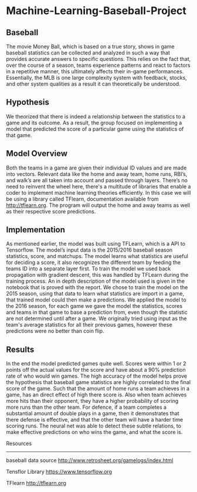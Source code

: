 # Machine-Learning-Baseball-Project

## Baseball
The movie Money Ball, which is based on a true story, shows in game baseball statistics can be collected and analyzed in such a way that provides accurate answers to specific questions. This relies on the fact that, over the course of a season, teams experience patterns and react to factors in a repetitive manner, this ultimately affects their in-game performances. Essentially, the MLB is one large complexity system with feedback, stocks, and other system qualities as a result it can theoretically be understood.

## Hypothesis
We theorized that there is indeed a relationship between the statistics to a game and its outcome. As a result, the group focused on implementing a model that predicted the score of a particular game using the statistics of that game.

## Model Overview
Both the teams in a game are given their individual ID values and are made into vectors. Relevant data like the home and away team, home runs, RBI’s, and walk’s are all taken into account and passed through layers. There’s no need to reinvent the wheel here, there's a multitude of libraries that enable a coder to implement machine learning theories efficiently. In this case we will be using a library called TFlearn, documentation available from http://tflearn.org. The program will output the home and away teams as well as their respective score predictions.
 
 ## Implementation
 As mentioned earlier, the model was built using TFLearn, which is a API to Tensorflow. The model’s input data is the 2015/2016 baseball season statistics, score, and matchups. The model learns what statistics are useful for deciding a score, it also recognizes the different team by feeding the teams ID into a separate layer first. To train the model we used back propagation with gradient descent, this was handled by TFLearn during the training process. An in depth description of the model used is given in the notebook that is proved with the report. We chose to train the model on the 2015 season, using that data to learn what statistics are import in a game, that trained model could then make a predictions. We applied the model to the 2016 season, for each game we gave the model the statistics, scores and teams in that game to base a prediction from, even though the statistic are not determined until after a game. We originally tried using input as the team's average statistics for all their previous games, however these predictions were no better than coin flip.
 
## Results
In the end the model predicted games quite well. Scores were within 1 or 2 points off the actual values for the score and have about a 90% prediction rate of who would win games. The high accuracy of the model helps prove the hypothesis that baseball game statistics are highly correlated to the final score of the game. Such that the amount of home runs a team achieves in a game, has an direct effect of high there score is. Also when team achieves more hits than their opponent, they have a higher probability of scoring more runs than the other team. For defence, if a team completes a substantial amount of double plays in a game, then it demonstrates that there defense is effective, and that the other team will have a harder time scoring runs. The neural net was able to detect these subtle relations, to make effective predictions on who wins the game, and what the score is.


Resources
*********
baseball data source
http://www.retrosheet.org/gamelogs/index.html

Tensflor Library
https://www.tensorflow.org

TFlearn
http://tflearn.org
